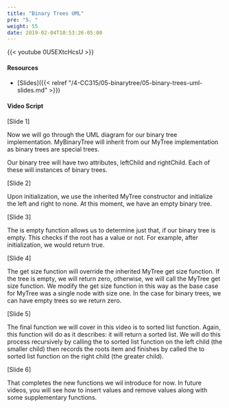 ```yaml
---
title: "Binary Trees UML"
pre: "5. "
weight: 55
date: 2019-02-04T10:53:26-05:00
---
```


{{< youtube 0U5EXtcHcsU >}}

#### Resources
* [Slides]({{< relref "/4-CC315/05-binarytree/05-binary-trees-uml-slides.md" >}})

#### Video Script

[Slide 1]

Now we will go through the UML diagram for our binary tree implementation. MyBinaryTree will inherit from our MyTree implementation as binary trees are special trees.

Our binary tree will have two attributes, leftChild and rightChild. Each of these will instances of binary trees.


[Slide 2]

Upon initialization, we use the inherited MyTree constructor and initialize the left and right to none. At this moment, we have an empty binary tree. 


[Slide 3]

The is empty function allows us to determine just that, if our binary tree is empty. This checks if the root has a value or not. For example, after initialization, we would return true. 


[Slide 4]

The get size function will override the inherited MyTree get size function. If the tree is empty, we will return zero, otherwise, we will call the MyTree get size function. We modify the get size function in this way as the base case for MyTree was a single node with size one. In the case for binary trees, we can have empty trees so we return zero. 


[Slide 5]

The final function we will cover in this video is to sorted list function. Again, this function will do as it describes: it will return a sorted list. We will do this process recursively by calling the to sorted list function on the left child (the smaller child) then records the roots item and finishes by called the to sorted list function on the right child (the greater child). 

[Slide 6]

That completes the new functions we wil introduce for now. In future videos, you will see how to insert values and remove values along with some supplementary functions. 